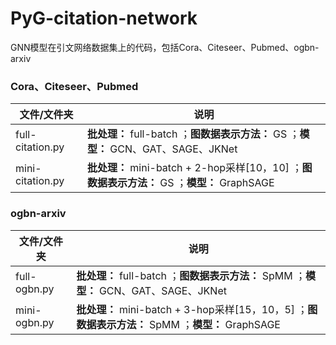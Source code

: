# PyG-citation-network
GNN模型在引文网络数据集上的代码，包括Cora、Citeseer、Pubmed、ogbn-arxiv

### Cora、Citeseer、Pubmed

| 文件/文件夹      | 说明                                                         |
| ---------------- | ------------------------------------------------------------ |
| full-citation.py | **批处理：** full-batch ；**图数据表示方法：** GS ；**模型：** GCN、GAT、SAGE、JKNet |
| mini-citation.py | **批处理：** mini-batch + 2-hop采样[10，10] ；**图数据表示方法：** GS ；**模型：** GraphSAGE |

### ogbn-arxiv

| 文件/文件夹  | 说明                                                         |
| ------------ | ------------------------------------------------------------ |
| full-ogbn.py | **批处理：** full-batch ；**图数据表示方法：** SpMM ；**模型：** GCN、GAT、SAGE、JKNet |
| mini-ogbn.py | **批处理：** mini-batch + 3-hop采样[15，10，5] ；**图数据表示方法：** SpMM ；**模型：** GraphSAGE |
